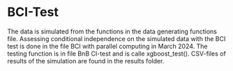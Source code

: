 # BCI-Test
The data is simulated from the functions in the data generating functions file. Assessing conditional independence on the simulated data with the BCI test is done in the file BCI with parallel computing in March 2024. The testing function is in file BnB CI-test and is calle xgboost_test(). CSV-files of results of the simulation are found in the results folder.   
